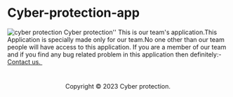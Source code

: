 # Cyber-protection-app
![cyber protection](https://github.com/cpfile/Cyber-protection-app/assets/133189455/80721f79-2ce4-46b9-9101-f56261a68a5f)
Cyber protection''
This is our team's application.This Application is specially made only for our team.No one other than our team people will have access to this application.
If you are a member of our team and if you find any bug related problem in this application then definitely:- <a href="mailto:mehedi0213@gmail.com">Contact us. </a>&nbsp;</p>
#
<p align="center">Copyright © 2023 Cyber protection.
